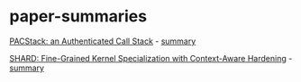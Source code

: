 # paper-summaries

[PACStack: an Authenticated Call Stack](https://www.usenix.org/system/files/sec21summer_liljestrand.pdf) - [summary](https://github.com/rjt-gupta/paper-summaries/blob/main/University%20of%20Waterloo_PacstackAuthenticatedCallStack_2020.md)

[SHARD: Fine-Grained Kernel Specialization with Context-Aware Hardening](https://www.usenix.org/system/files/sec21summer_abubakar.pdf) - [summary](https://github.com/rjt-gupta/paper-summaries/blob/main/Science_et%2Bal_ShardFinegrainedKernelSpecializationWith_2020.md)
